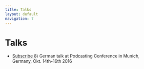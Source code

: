 ```yaml
---
title: Talks
layout: default
navigation: 7
---
```


# Talks

* [Subscribe 8](/talks/subscribe8)\\
  German talk at Podcasting Conference in Munich, Germany, Okt. 14th-16th 2016